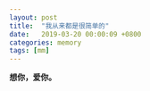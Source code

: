 ```yaml
---
layout: post
title:  "我从来都是很简单的"
date:   2019-03-20 00:00:09 +0800
categories: memory
tags: [mm]
---
```


**想你，爱你。**